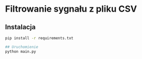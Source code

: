 # Filtrowanie sygnału z pliku CSV

## Instalacja
```bash
pip install -r requirements.txt

## Uruchomienie
python main.py
